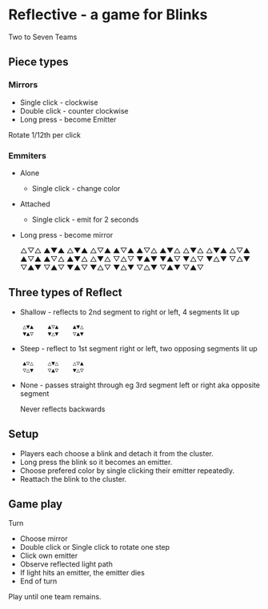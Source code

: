 # Reflective - a game for Blinks

Two to Seven Teams

## Piece types

### Mirrors
- Single click - clockwise
- Double click - counter clockwise
- Long press - become Emitter

Rotate 1/12th per click

### Emmiters

- Alone
  - Single click - change color
- Attached
  - Single click - emit for 2 seconds
- Long press - become mirror


    △▽△  ▲▼▲  △▼▲  △▽▲  ▲▽▲  ▲▽△  ▲▼△  △▼△ △▼▲  △▽▲  ▲▽▲  ▲▽△  ▲▼△  △▼△
    ▽△▽  ▼▲▼  ▼▲▽  ▼△▽  ▼△▼  ▽△▼  ▽▲▼  ▽▲▽ ▼▲▽  ▼△▽  ▼△▼  ▽△▼  ▽▲▼  ▽▲▽

## Three types of Reflect

- Shallow - reflects to 2nd segment to right or left,  4 segments lit up
```
    △▼▲    ▲▽▲    ▲▼△
    ▼▲▽    ▼△▼    ▽▲▼
```
- Steep - reflect to 1st segment right or left, two opposing segments lit up
```
    ▲▽△    △▼△    △▽▲
    ▽△▼    ▽▲▽    ▼△▽
```
- None - passes straight through eg 3rd segment left or right aka opposite segment

  Never reflects backwards
  
## Setup

- Players each choose a blink and detach it from the cluster.
- Long press the blink so it becomes an emitter.
- Choose prefered color by single clicking their emitter repeatedly.
- Reattach the blink to the cluster.

## Game play

Turn

- Choose mirror
- Double click or Single click to rotate one step
- Click own emitter
- Observe reflected light path
- If light hits an emitter, the emitter dies
- End of turn

Play until one team remains.
